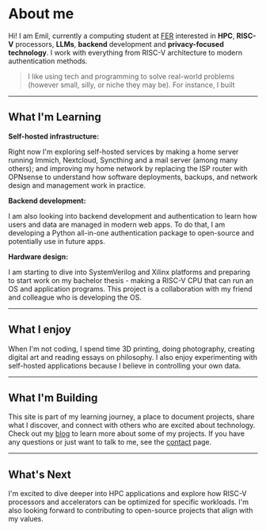 # About me

Hi! I am Emil, currently a computing student at [FER](https://www.fer.unizg.hr/en/studies/bachelor/computing) interested in **HPC**, **RISC-V** processors, **LLMs**, **backend** development and **privacy-focused technology**. I work with everything from RISC-V architecture to modern authentication methods.

> I like using tech and programming to solve real-world problems (however small, silly, or niche they may be). For instance, I built

---

## What I'm Learning

**Self-hosted infrastructure:**

Right now I'm exploring self-hosted services by making a home server running Immich, Nextcloud, Syncthing and a mail server (among many others); and improving my home network by replacing the ISP router with OPNsense to understand how software deployments, backups, and network design and management work in practice.

**Backend development:**

I am also looking into backend development and authentication to learn how users and data are managed in modern web apps. To do that, I am developing a Python all-in-one authentication package to open-source and potentially use in future apps.

**Hardware design:**

I am starting to dive into SystemVerilog and Xilinx platforms and preparing to start work on my bachelor thesis - making a RISC-V CPU that can run an OS and application programs. This project is a collaboration with my friend and colleague who is developing the OS.

---

## What I enjoy

When I'm not coding, I spend time 3D printing, doing photography, creating digital art and reading essays on philosophy. I also enjoy experimenting with self-hosted applications because I believe in controlling your own data.

---

## What I'm Building

This site is part of my learning journey, a place to document projects, share what I discover, and connect with others who are excited about technology. Check out my [blog](https://emilpopovic.me/blog) to learn more about some of my projects. If you have any questions or just want to talk to me, see the [contact](https://emilpopovic.me/contact) page.

---

## What's Next

I'm excited to dive deeper into HPC applications and explore how RISC-V processors and accelerators can be optimized for specific workloads. I'm also looking forward to contributing to open-source projects that align with my values.
